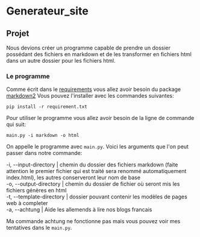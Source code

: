 # Generateur_site

## Projet

Nous devions créer un programme capable de prendre un dossier possédant des fichiers en markdown et de les transformer en fichiers html dans un autre dossier pour les fichiers html.

### Le programme

Comme écrit dans le [requirements](./requirements.txt) vous allez avoir besoin du package [markdown2](https://github.com/trentm/python-markdown2)
Vous pouvez l'installer avec les commandes suivantes:

```
pip install -r requirement.txt
```

Pour utiliser le programme vous allez avoir besoin de la ligne de commande qui suit:

```
main.py -i markdown -o html
```

On appelle le programme avec `main.py`.
Voici les arguments que l'on peut passer dans notre commande:

-i, --input-directory | chemin du dossier des fichiers markdown (faite attention le premier fichier qui est traité sera renommé automatiquement index.html), les autres conserveront leur nom de base<br>
-o, --output-directory | chemin du dossier de fichier où seront mis les fichiers génères en html<br>
-t, --template-directory | dossier pouvant contenir les modèles de pages web à completer<br>
-a, --achtung | Aide les allemends à lire nos blogs francais


Ma commande achtung ne fonctionne pas mais vous pouvez voir mes tentatives dans le `main.py`.
